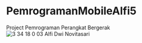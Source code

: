 # PemrogramanMobileAlfi5
Project Pemrograman Perangkat Bergerak
![3 34 18 0 03 Alfi Dwi Novitasari](https://user-images.githubusercontent.com/54840322/65490015-8ce9a200-ded6-11e9-8e3e-ec48fce6fb89.jpeg)

